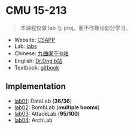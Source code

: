 # CMU 15-213

> 本课程仅做 lab 与 proj，而不作理论部分学习。

* Website: [CSAPP](http://csapp.cs.cmu.edu/)
* Lab: [labs](http://csapp.cs.cmu.edu/3e/labs.html)
* Chinese: [九曲阑干·b站](https://www.bilibili.com/video/BV1cD4y1D7uR)
* English: [Dr.Dng·b站](https://www.bilibili.com/video/BV1hf4y1P7qW)
* Textbook: [gitbook](https://hansimov.gitbook.io/csapp/)

## Implementation

* [lab01](./labs/DataLab): DataLab (**36/36**)
* [lab02](./labs/BombLab): BombLab (**multiple booms**)
* [lab03](./labs/AttackLab): AttackLab (**95/100**)
* [lab04](./labs/ArchLab/): ArchLab

